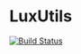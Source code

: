 # LuxUtils

[![Build Status](https://github.com/marcsgil/LuxUtils.jl/actions/workflows/CI.yml/badge.svg?branch=main)](https://github.com/marcsgil/LuxUtils.jl/actions/workflows/CI.yml?query=branch%3Amain)
